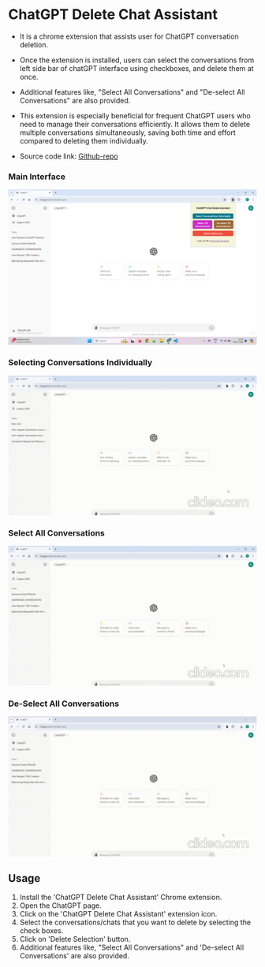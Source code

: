 
# ChatGPT Delete Chat Assistant

- It is a chrome extension that assists user for ChatGPT conversation deletion.  

- Once the extension is installed, users can select the conversations from left side bar of chatGPT interface using checkboxes, and delete them at once.  

- Additional features like, "Select All Conversations" and "De-select All Conversations" are also provided.  

- This extension is especially beneficial for frequent ChatGPT users who need to manage their conversations efficiently. It allows them to delete multiple conversations simultaneously, saving both time and effort compared to deleting them individually.  

- Source code link: [Github-repo](https://github.com/Mayureshdindorkar/ChatGPT-Chat-Delete-Assistant)


### Main Interface
![Main Interface](images/main_interface.png)

### Selecting Conversations Individually
![](GIFs/select-individual-conversations.gif)  

### Select All Conversations
![](GIFs/delete-all-conversations.gif)  

### De-Select All Conversations
![](GIFs/deselect-conversations.gif)

## Usage

1. Install the 'ChatGPT Delete Chat Assistant' Chrome extension.
2. Open the ChatGPT page.
3. Click on the 'ChatGPT Delete Chat Assistant' extension icon.
4. Select the conversations/chats that you want to delete by selecting the check boxes.
5. Click on 'Delete Selection' button.
6. Additional features like, "Select All Conversations" and 'De-select All Conversations' are also provided.
